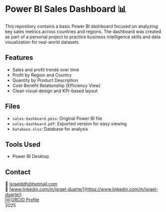 # Power BI Sales Dashboard 📊

This repository contains a basic Power BI dashboard focused on analyzing key sales metrics across countries and regions. The dashboard was created as part of a personal project to practice business intelligence skills and data visualization for real-world datasets.

## Features

- Sales and profit trends over time
- Profit by Region and Country
- Quantity by Product Description
- Cost-Benefit Relationship (Efficiency View)
- Clean visual design and KPI-based layout

## Files

- `sales-dashboard.pbix`: Original Power BI file
- `sales-dashboard.pdf`: Exported version for easy viewing
- `Database.xlsx`: Database for analysis

## Tools Used

- Power BI Desktop  

## Contact

📧 israelddh@hotmail.com  
🔗 [www.linkedin.com/in/israel-duarte/](https://www.linkedin.com/in/israel-duarte/)  
🆔 [ORCID Profile](https://orcid.org/0000-0001-5427-6019)  
2025
